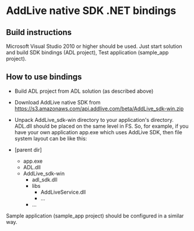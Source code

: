 AddLive native SDK .NET bindings
===============

Build instructions
---------------

Microsoft Visual Studio 2010 or higher should be used. Just start solution and build SDK bindings (ADL project), Test application (sample\_app project).


How to use bindings
---------------

- Build ADL project from ADL solution (as described above)
- Download AddLive native SDK from https://s3.amazonaws.com/api.addlive.com/beta/AddLive_sdk-win.zip
- Unpack AddLive\_sdk-win directory to your application's directory. ADL.dll should be placed on the same level in FS. So, for example, if you have your own application app.exe which uses AddLive SDK, then file system layout can be like this:

- [parent dir]
    - app.exe
    - ADL.dll
    - AddLive\_sdk-win
        - adl_sdk.dll
        - libs
            - AddLiveService.dll
            - ...
        - ...


Sample application (sample\_app project) should be configured in a similar way.
